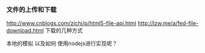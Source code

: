 ###  文件的上传和下载
http://www.cnblogs.com/zichi/p/html5-file-api.html 
http://lzw.me/a/fed-file-download.html  下载的几种方式

本地的模拟 以及如何 使用nodejs进行实现呢？